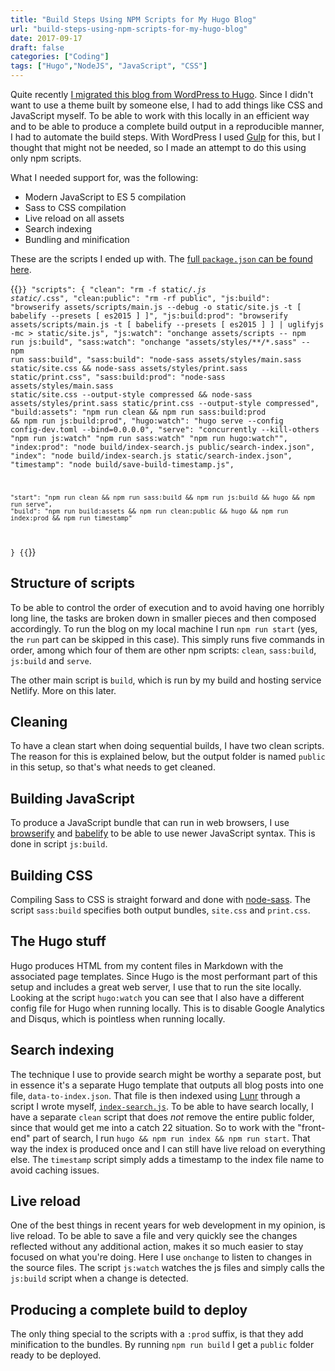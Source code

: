 ```yaml
---
title: "Build Steps Using NPM Scripts for My Hugo Blog"
url: "build-steps-using-npm-scripts-for-my-hugo-blog"
date: 2017-09-17
draft: false
categories: ["Coding"]
tags: ["Hugo","NodeJS", "JavaScript", "CSS"]
---
```


Quite recently [I migrated this blog from WordPress to Hugo][1]. Since I didn't want to use a theme built by someone else, I had to add things like CSS and JavaScript myself. To be able to work with this locally in an efficient way and to be able to produce a complete build output in a reproducible manner, I had to automate the build steps. With WordPress I used [Gulp][9] for this, but I thought that might not be needed, so I made an attempt to do this using only npm scripts. 

What I needed support for, was the following:

* Modern JavaScript to ES 5 compilation
* Sass to CSS compilation
* Live reload on all assets
* Search indexing
* Bundling and minification

These are the scripts I ended up with. The [full `package.json` can be found here][2].

{{<code json>}}
"scripts": {
    "clean": "rm -f static/*.js static/*.css",
    "clean:public": "rm -rf public",
    "js:build": "browserify assets/scripts/main.js --debug -o static/site.js -t [ babelify --presets [ es2015 ] ]",
    "js:build:prod": "browserify assets/scripts/main.js -t [ babelify --presets [ es2015 ] ] | uglifyjs -mc > static/site.js",
    "js:watch": "onchange assets/scripts -- npm run js:build",
    "sass:watch": "onchange \"assets/styles/**/*.sass\" -- npm run sass:build",
    "sass:build": "node-sass assets/styles/main.sass static/site.css && node-sass assets/styles/print.sass static/print.css",
    "sass:build:prod": "node-sass assets/styles/main.sass static/site.css --output-style compressed && node-sass assets/styles/print.sass static/print.css --output-style compressed",
    "build:assets": "npm run clean && npm run sass:build:prod && npm run js:build:prod",
    "hugo:watch": "hugo serve --config config-dev.toml --bind=0.0.0.0",
    "serve": "concurrently --kill-others \"npm run js:watch\" \"npm run sass:watch\" \"npm run hugo:watch\"",
    "index:prod": "node build/index-search.js public/search-index.json",
    "index": "node build/index-search.js static/search-index.json",
    "timestamp": "node build/save-build-timestamp.js",

    "start": "npm run clean && npm run sass:build && npm run js:build && hugo && npm run serve",
    "build": "npm run build:assets && npm run clean:public && hugo && npm run index:prod && npm run timestamp"
}
{{</code>}}

## Structure of scripts

To be able to control the order of execution and to avoid having one horribly long line, the tasks are broken down in smaller pieces and then composed accordingly. To run the blog on my local machine I run `npm run start` (yes, the `run` part can be skipped in this case). This simply runs five commands in order, among which four of them are other npm scripts: `clean`, `sass:build`, `js:build` and `serve`.

The other main script is `build`, which is run by my build and hosting service Netlify. More on this later.

## Cleaning

To have a clean start when doing sequential builds, I have two clean scripts. The reason for this is explained below, but the output folder is named `public` in this setup, so that's what needs to get cleaned.

## Building JavaScript

To produce a JavaScript bundle that can run in web browsers, I use [browserify][3] and [babelify][4] to be able to use newer JavaScript syntax. This is done in script `js:build`.

## Building CSS

Compiling Sass to CSS is straight forward and done with [node-sass][5]. The script `sass:build` specifies both output bundles, `site.css` and `print.css`.

## The Hugo stuff

Hugo produces HTML from my content files in Markdown with the associated page templates. Since Hugo is the most performant part of this setup and includes a great web server, I use that to run the site locally. Looking at the script `hugo:watch` you can see that I also have a different config file for Hugo when running locally. This is to disable Google Analytics and Disqus, which is pointless when running locally.

## Search indexing

The technique I use to provide search might be worthy a separate post, but in essence it's a separate Hugo template that outputs all blog posts into one file, `data-to-index.json`. That file is then indexed using [Lunr][6] through a script I wrote myself, [`index-search.js`][7]. To be able to have search locally, I have a separate `clean` script that does _not_ remove the entire public folder, since that would get me into a catch 22 situation. So to work with the "front-end" part of search, I run `hugo && npm run index && npm run start`. That way the index is produced once and I can still have live reload on everything else. The `timestamp` script simply adds a timestamp to the index file name to avoid caching issues.

## Live reload

One of the best things in recent years for web development in my opinion, is live reload. To be able to save a file and very quickly see the changes reflected without any additional action, makes it so much easier to stay focused on what you're doing. Here I use `onchange` to listen to changes in the source files. The script `js:watch` watches the js files and simply calls the `js:build` script when a change is detected.

## Producing a complete build to deploy

The only thing special to the scripts with a `:prod` suffix, is that they add minification to the bundles. By running `npm run build` I get a `public` folder ready to be deployed.


[1]: /switching-from-wordpress-to-hugo
[2]: https://github.com/henriksommerfeld/blog-hugo/blob/master/package.json
[3]: https://www.npmjs.com/package/browserify
[4]: https://www.npmjs.com/package/babelify
[5]: https://www.npmjs.com/package/node-sass
[6]: https://lunrjs.com/
[7]: https://github.com/henriksommerfeld/blog-hugo/blob/master/build/index-search.js
[8]: https://www.npmjs.com/package/onchange
[9]: https://gulpjs.com/

